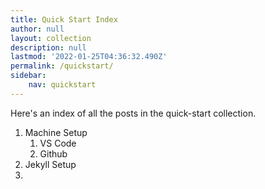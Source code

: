 ```yaml
---
title: Quick Start Index
author: null
layout: collection
description: null
lastmod: '2022-01-25T04:36:32.490Z'
permalink: /quickstart/
sidebar:
    nav: quickstart
---
```


Here's an index of all the posts in the quick-start collection.

1. Machine Setup
   1. VS Code
   2. Github
2. Jekyll Setup
3. 